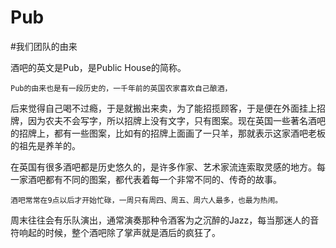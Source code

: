 # Pub
#我们团队的由来

   酒吧的英文是Pub，是Public House的简称。
	
    Pub的由来也是有一段历史的，一千年前的英国农家喜欢自己酿酒，
后来觉得自己喝不过瘾，于是就搬出来卖，为了能招揽顾客，于是便在外面挂上招牌，因为农夫不会写字，所以招牌上没有文字，只有图案。现在英国一些著名酒吧的招牌上，都有一些图案，比如有的招牌上面画了一只羊，那就表示这家酒吧老板的祖先是养羊的。

   在英国有很多酒吧都是历史悠久的，是许多作家、艺术家流连索取灵感的地方。每一家酒吧都有不同的图案，都代表着每一个非常不同的、传奇的故事。

	酒吧常常在9点以后才开始忙碌，一周只有周四、周五、周六人最多，也最为热闹。
周末往往会有乐队演出，通常演奏那种令酒客为之沉醉的Jazz，每当那迷人的音符响起的时候，整个酒吧除了掌声就是酒后的疯狂了。

